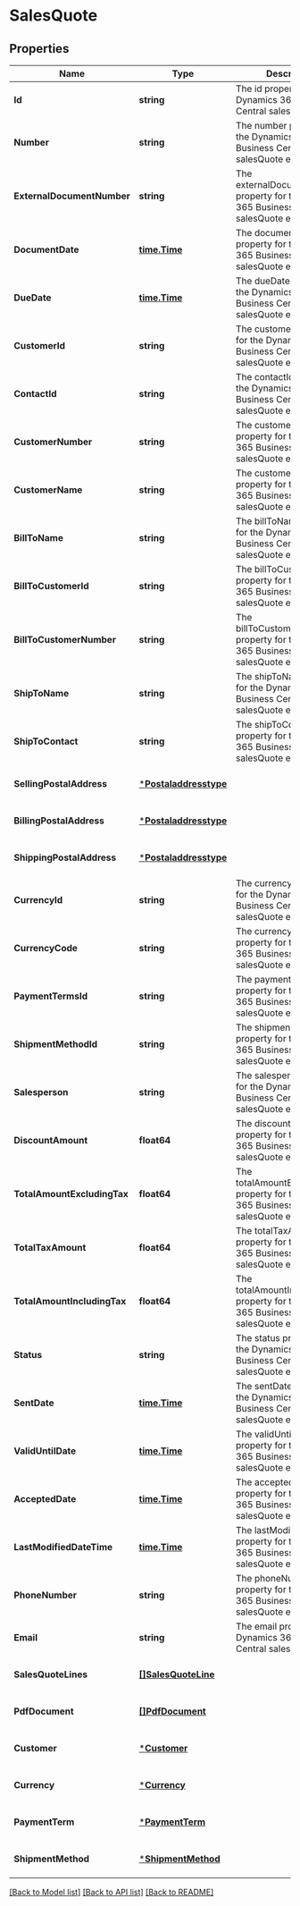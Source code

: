 # SalesQuote

## Properties
Name | Type | Description | Notes
------------ | ------------- | ------------- | -------------
**Id** | **string** | The id property for the Dynamics 365 Business Central salesQuote entity | [optional] [default to null]
**Number** | **string** | The number property for the Dynamics 365 Business Central salesQuote entity | [optional] [default to null]
**ExternalDocumentNumber** | **string** | The externalDocumentNumber property for the Dynamics 365 Business Central salesQuote entity | [optional] [default to null]
**DocumentDate** | [**time.Time**](time.Time.md) | The documentDate property for the Dynamics 365 Business Central salesQuote entity | [optional] [default to null]
**DueDate** | [**time.Time**](time.Time.md) | The dueDate property for the Dynamics 365 Business Central salesQuote entity | [optional] [default to null]
**CustomerId** | **string** | The customerId property for the Dynamics 365 Business Central salesQuote entity | [optional] [default to null]
**ContactId** | **string** | The contactId property for the Dynamics 365 Business Central salesQuote entity | [optional] [default to null]
**CustomerNumber** | **string** | The customerNumber property for the Dynamics 365 Business Central salesQuote entity | [optional] [default to null]
**CustomerName** | **string** | The customerName property for the Dynamics 365 Business Central salesQuote entity | [optional] [default to null]
**BillToName** | **string** | The billToName property for the Dynamics 365 Business Central salesQuote entity | [optional] [default to null]
**BillToCustomerId** | **string** | The billToCustomerId property for the Dynamics 365 Business Central salesQuote entity | [optional] [default to null]
**BillToCustomerNumber** | **string** | The billToCustomerNumber property for the Dynamics 365 Business Central salesQuote entity | [optional] [default to null]
**ShipToName** | **string** | The shipToName property for the Dynamics 365 Business Central salesQuote entity | [optional] [default to null]
**ShipToContact** | **string** | The shipToContact property for the Dynamics 365 Business Central salesQuote entity | [optional] [default to null]
**SellingPostalAddress** | [***Postaladdresstype**](postaladdresstype.md) |  | [optional] [default to null]
**BillingPostalAddress** | [***Postaladdresstype**](postaladdresstype.md) |  | [optional] [default to null]
**ShippingPostalAddress** | [***Postaladdresstype**](postaladdresstype.md) |  | [optional] [default to null]
**CurrencyId** | **string** | The currencyId property for the Dynamics 365 Business Central salesQuote entity | [optional] [default to null]
**CurrencyCode** | **string** | The currencyCode property for the Dynamics 365 Business Central salesQuote entity | [optional] [default to null]
**PaymentTermsId** | **string** | The paymentTermsId property for the Dynamics 365 Business Central salesQuote entity | [optional] [default to null]
**ShipmentMethodId** | **string** | The shipmentMethodId property for the Dynamics 365 Business Central salesQuote entity | [optional] [default to null]
**Salesperson** | **string** | The salesperson property for the Dynamics 365 Business Central salesQuote entity | [optional] [default to null]
**DiscountAmount** | **float64** | The discountAmount property for the Dynamics 365 Business Central salesQuote entity | [optional] [default to null]
**TotalAmountExcludingTax** | **float64** | The totalAmountExcludingTax property for the Dynamics 365 Business Central salesQuote entity | [optional] [default to null]
**TotalTaxAmount** | **float64** | The totalTaxAmount property for the Dynamics 365 Business Central salesQuote entity | [optional] [default to null]
**TotalAmountIncludingTax** | **float64** | The totalAmountIncludingTax property for the Dynamics 365 Business Central salesQuote entity | [optional] [default to null]
**Status** | **string** | The status property for the Dynamics 365 Business Central salesQuote entity | [optional] [default to null]
**SentDate** | [**time.Time**](time.Time.md) | The sentDate property for the Dynamics 365 Business Central salesQuote entity | [optional] [default to null]
**ValidUntilDate** | [**time.Time**](time.Time.md) | The validUntilDate property for the Dynamics 365 Business Central salesQuote entity | [optional] [default to null]
**AcceptedDate** | [**time.Time**](time.Time.md) | The acceptedDate property for the Dynamics 365 Business Central salesQuote entity | [optional] [default to null]
**LastModifiedDateTime** | [**time.Time**](time.Time.md) | The lastModifiedDateTime property for the Dynamics 365 Business Central salesQuote entity | [optional] [default to null]
**PhoneNumber** | **string** | The phoneNumber property for the Dynamics 365 Business Central salesQuote entity | [optional] [default to null]
**Email** | **string** | The email property for the Dynamics 365 Business Central salesQuote entity | [optional] [default to null]
**SalesQuoteLines** | [**[]SalesQuoteLine**](salesQuoteLine.md) |  | [optional] [default to null]
**PdfDocument** | [**[]PdfDocument**](pdfDocument.md) |  | [optional] [default to null]
**Customer** | [***Customer**](customer.md) |  | [optional] [default to null]
**Currency** | [***Currency**](currency.md) |  | [optional] [default to null]
**PaymentTerm** | [***PaymentTerm**](paymentTerm.md) |  | [optional] [default to null]
**ShipmentMethod** | [***ShipmentMethod**](shipmentMethod.md) |  | [optional] [default to null]

[[Back to Model list]](../README.md#documentation-for-models) [[Back to API list]](../README.md#documentation-for-api-endpoints) [[Back to README]](../README.md)

